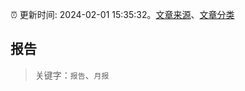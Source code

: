 :alarm_clock: 更新时间: 2024-02-01 15:35:32。[文章来源](/README.md)、[文章分类](/TAGS.md)

## 报告


> 关键字：`报告`、`月报`



